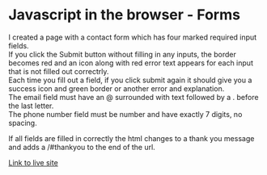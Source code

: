 # Javascript in the browser - Forms

I created a page with a contact form which has four marked required input fields.  
If you click the Submit button without filling in any inputs, the border becomes red and an icon along with red error text appears for each input that is not filled out correctrly.  
Each time you fill out a field, if you click submit again it should give you a success icon and green border or another error and explanation.  
The email field must have an @ surrounded with text followed by a . before the last letter.  
The phone number field must be number and have exactly 7 digits, no spacing.

If all fields are filled in correctly the html changes to a thank you message and adds a /#thankyou to the end of the url.

[Link to live site](https://hebaulf.github.io/js-dom-forms/)
